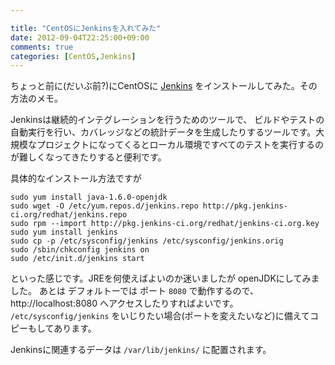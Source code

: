 ```yaml
---

title: "CentOSにJenkinsを入れてみた"
date: 2012-09-04T22:25:00+09:00
comments: true
categories: [CentOS,Jenkins]
---
```


ちょっと前に(だいぶ前?)にCentOSに [Jenkins](http://jenkins-ci.org/) をインストールしてみた。その方法のメモ。

Jenkinsは継続的インテグレーションを行うためのツールで、
ビルドやテストの自動実行を行い、カバレッジなどの統計データを生成したりするツールです。大規模なプロジェクトになってくるとローカル環境ですべてのテストを実行するのが難しくなってきたりすると便利です。

具体的なインストール方法ですが

```
sudo yum install java-1.6.0-openjdk
sudo wget -O /etc/yum.repos.d/jenkins.repo http://pkg.jenkins-ci.org/redhat/jenkins.repo
sudo rpm --import http://pkg.jenkins-ci.org/redhat/jenkins-ci.org.key
sudo yum install jenkins
sudo cp -p /etc/sysconfig/jenkins /etc/sysconfig/jenkins.orig
sudo /sbin/chkconfig jenkins on
sudo /etc/init.d/jenkins start
```

といった感じです。JREを何使えばよいのか迷いましたが openJDKにしてみました。
あとは デフォルトーでは ポート `8080` で動作するので、 http://localhost:8080 へアクセスしたりすればよいです。
`/etc/sysconfig/jenkins` をいじりたい場合(ポートを変えたいなど)に備えてコピーもしてあります。

Jenkinsに関連するデータは `/var/lib/jenkins/` に配置されます。
